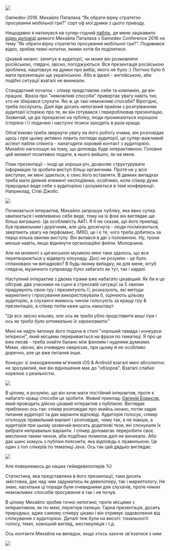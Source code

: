 <img src = "http://static.fjcdn.com/pictures/Early+access+games+it+s+a+thing+the+past+months+years+for_1a4afc_5179102.jpg"/>

Gamedev-2016. Михайло Паталаха “Як обрати вірну стратегію просування мобільної гри?”
сорт оф мої думки з цього приводу.


Нещодавно я наткнувся на супер-годний <a href = "https://vk.com/startuplviv" target = "_blank">паблік</a>, де мене зацікавило <a href = "https://youtu.be/hJX2S3QlCtY" target = "_blank">відео доповіді</a> деякого Михайла Паталаха з Gamedev Conference 2016 на тему "Як обрати вірну стратегію просування мобільної гри?". Подивився відео, зробив певні нотатки, якими хотів би поділитися. 


Цікавий нюанс: запитує в аудиторії, чи може він розмовляти російською, глядачі, звісно, погоджуються. Вся презентація російською зроблена, наштовхує на думки про вибір, якого не було :) Логічно було б мати презентацію ще українською. Або в ідеалі - англійською, аби подібні ситуації взагалі не виникали.

Стандартний початок - спікер представляє себе та компанію, де він працює.
Фраза про "неможливі способи" привертає увагу навіть тих, хто не збирався слухати. Які ж це такі неможливі способи? Вірогідно, треба послухать.
Далі йде досить непоганий прийом з розігріванням аудиторії історією про те, як він готувався і перероблював презентацію. Зазвичай, це діє прекрасно на публіку, люди проникаються хорошою історією і її подачею і наступні тезиси заходять в рази краще. 

Обов'язково треба звернути увагу на його роботу очима, він розповідає щось і при цьому активно ловить погляди аудиторії, це супер-важливий аспект паблік спікінга - налагодити зоровий контакт з аудиторією. Михайло наголошує на тому, що доповідь буде інтерактивною. Головне цей момент позитивно подати, в нього вийшло, як на мене.

План презентації - іноді це хороша річ, дозволяє структурувати інформацію та зробити виступ більш органічним. Проте не у всіх виступах, як мені здається, є сенс його вставляти. В деяких випадках треба мати деякий елемент несподівнки, особливо, коли спікер дуже природньо веде себе з аудиторією і розуміється в темі конференції. Наприклад, Стіві Джобс. 

<img src = "http://www.presentationzen.com/.a/6a00d83451b64669e2015438911180970c-800wi" />

Починається інтерактив, Михайло запрошує публіку, яка явно супер хвилюється і невпевнено себе веде, тому на їх фоні він виглядає ще більш виграшно. Це особливість АйТі. 
Я б не сказав, що його приклад був правильним і доречним, але ціль досягнута - люди посміхаються, звертають увагу на перфоманс. ІМХО, це і є те, чого треба добитись за перші кілька хвилин виступу. Він вклався в дві з половиною. Ну, трохи менше навіть, якщо відкинути організаційні фейли. Молодчина.

Але на моменті з циганською музикою мені таки здалось, що все перетворюється у відверту клоунаду. Досі не розумію - це було сплановано чи випадково? 
В будь-якому випадку, як для мене, ютуб глядача, музичного супроводу було забагато як тут, так і надалі. 

Наступний інтерактив з двома іграми вже набагато цікавіший. Як би я це обіграв: два учасники на сцені в стресовій ситуації за 5 хвилин придумують свою гру і презентують її, розказують, які методи маркетингу і просування використовували б, оцінюють цільову аудиторію, а слухаючі якимось чином голосують за кращу гру & презентацію, а спікер потім каже щось накшташт: 

"<i>Це все звісно кльово, але ось як треба убло представити ваші ігри і ось як треба було оптимально їх зарекламити</i>."

Мені не надто імпонує його подача в стилі "хороший тамада і конкурси інтєресні", який місцями переривається на фрази по тематиці. Я про це вже писав - треба знайти баланс між фаномм і нудними думками.
Меми, звісно, він очевидно оверюзає, при цьому й не особливо доречно, але це вже питання інше.


Конкурс зі знаходженням м'ячиків iOS & Android взагалі мені абсолютно не зрозумілий, яке він відношення має до "обзоров". Взагалі слабко корелює з реальністю.

<img src = "http://atkritka.com/upload/iblock/2b6/atkritka_1376028841_624.jpg"/>

В цілому, я розумію, що він хоче мати постійний інтерактив, проте є набагато кращі способи це зробити. Живий приклад: <a href = "https://youtu.be/U8MtGYa04v8	">Євгеній Борисов</a>, який проводить дійсно цікавий інтерактив з публікою. 
Виглядає приблизно ось так: спікер розповідає про якийсь нюанс, потім задає питання аудиторії та дає варіанти відповіді. Аудиторія голосує, спікер оголошує правильний варіант і розповідає, чому так, а не інакше, а аудиторія при цьому зазвичай вносить додаткові тези, які спонукали їх вибрати неправильні варіанти. І спікер допомагає переробити своє мислення таким чином, аби подібних помилок далі не виникало.
Або дає шанс комусь з публіки пояснити, яка відповідь є правильною.
Це один з топ спікерів по тематиці Java. Ось так цей дядько виглядає:

<img src = "http://2015.jokerconf.com/images/speakers/borisov.png"/>

Але повернемось до наших геймдевелоперів %)

Статистика, яка представлена в його презентації, таки досить змістовна, дає над чим задуматись як девелоперу, так і маркетологу. 
Не знаю, наскільки ці поради були очевидними для слухачів, проте ніяких _неможливих способів просування_  я так і не почув. 

В цілому Михайло зробив точно непогано, проте місцями з інтерактивом, як по мені, перегнув палицю. Гарна презентація, досить природньо, адже самому спікеру цікаво і він отримує задоволення від спілкування з аудиторією. Деталі теж були на висоті: тональності голосу, темп, зовнішній вигляд, жестикуляція і т.д. 

Ось контакти Михайла на випадок, якщо хтось захоче зв'язатися з ним:

<img src = "http://image.slidesharecdn.com/random-151103102029-lva1-app6892/95/lviv-md-day-2015-10-638.jpg?cb=1446546082"/>







